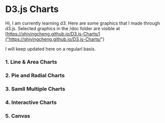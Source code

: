 # D3.js Charts

Hi, I am currently learning d3. Here are some graphics that I made through d3.js. Selected graphics in the /doc folder are visible at [https://shiyingcheng.github.io/D3.js-Charts/]("https://shiyingcheng.github.io/D3.js-Charts/")

I will keep updated here on a regularl basis.


### 1. Line & Area Charts

### 2. Pie and Radial Charts

### 3. Samll Multiple Charts

### 4. Interactive Charts

### 5. Canvas